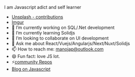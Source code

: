 
<!--
**manoj-ap/manoj-ap** is a ✨ _special_ ✨ repository because its `README.md` (this file) appears on your GitHub profile.

Here are some ideas to get you started:

- 🔭 I’m currently working on ...
- 🌱 I’m currently learning ...
- 👯 I’m looking to collaborate on ...
- 🤔 I’m looking for help with ...
- 💬 Ask me about ...
- 📫 How to reach me: ...
- 😄 Pronouns: ...
- ⚡ Fun fact: ...
-->
 

I am Javascript adict and self learner
- [Unsplash - contributions](https://unsplash.com/@manojap)
- [Imgur](https://imgur.com/user/devmnj/posts) 
- 🔭 I’m currently working on SQL/.Net development
- 🌱 I’m currently learning Solidjs
- 👯 I’m looking to collaborate on UI development
- 💬 Ask me about React/Vuejs/Angularjs/Next/Nuxt/Solidjs
- 📫 How to reach me: manojap@outlook.com
- 😄 Fun fact: love JS lot.
- ⚡[community Repos](http://github.com/devmnj)
-  [Blog on Javascript](http://javascriptsu.wordpress.com)
 
